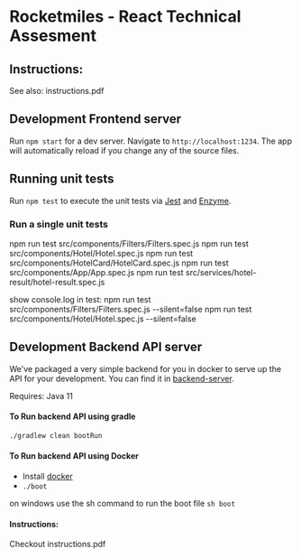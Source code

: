 # Rocketmiles - React Technical Assesment

## Instructions:

See also: instructions.pdf

## Development Frontend server

Run `npm start` for a dev server. Navigate to `http://localhost:1234`. The app will automatically reload if you change any of the source files.

## Running unit tests

Run `npm test` to execute the unit tests via [Jest](https://jestjs.io/) and [Enzyme](https://airbnb.io/enzyme/).

### Run a single unit tests

npm run test src/components/Filters/Filters.spec.js
npm run test src/components/Hotel/Hotel.spec.js
npm run test src/components/HotelCard/HotelCard.spec.js
npm run test src/components/App/App.spec.js
npm run test src/services/hotel-result/hotel-result.spec.js

show console.log in test:
npm run test src/components/Filters/Filters.spec.js --silent=false
npm run test src/components/Hotel/Hotel.spec.js --silent=false

## Development Backend API server

We've packaged a very simple backend for you in docker to serve up the API for your development. You can find it in [backend-server](./backend-server).

Requires:
Java 11

#### To Run backend API using gradle

```bash
./gradlew clean bootRun
```

#### To Run backend API using Docker

- Install [docker](https://docs.docker.com/docker-for-mac/install/)
- `./boot`

on windows use the sh command to run the boot file
`sh boot`

#### Instructions:

Checkout instructions.pdf
